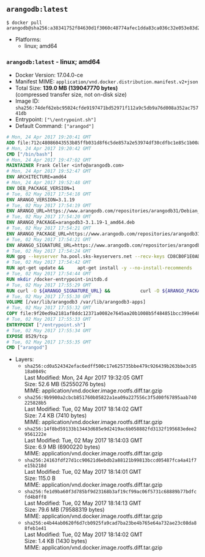 ## `arangodb:latest`

```console
$ docker pull arangodb@sha256:a38341752f84630d1f3060c48774afec1dda83ca036c32e053e83d21610c3ab9
```

-	Platforms:
	-	linux; amd64

### `arangodb:latest` - linux; amd64

-	Docker Version: 17.04.0-ce
-	Manifest MIME: `application/vnd.docker.distribution.manifest.v2+json`
-	Total Size: **139.0 MB (139047770 bytes)**  
	(compressed transfer size, not on-disk size)
-	Image ID: `sha256:74def62ebc95024cfde9197471bd52971f112a9c5db9a76d008a352ac75741db`
-	Entrypoint: `["\/entrypoint.sh"]`
-	Default Command: `["arangod"]`

```dockerfile
# Mon, 24 Apr 2017 19:20:41 GMT
ADD file:712c48086043553b85ffb031d8f6c5de857a2e53974df30cdfbc1e85c1b00a25 in / 
# Mon, 24 Apr 2017 19:20:42 GMT
CMD ["/bin/bash"]
# Mon, 24 Apr 2017 19:47:02 GMT
MAINTAINER Frank Celler <info@arangodb.com>
# Mon, 24 Apr 2017 19:52:47 GMT
ENV ARCHITECTURE=amd64
# Mon, 24 Apr 2017 19:52:48 GMT
ENV DEB_PACKAGE_VERSION=1
# Tue, 02 May 2017 17:54:18 GMT
ENV ARANGO_VERSION=3.1.19
# Tue, 02 May 2017 17:54:19 GMT
ENV ARANGO_URL=https://www.arangodb.com/repositories/arangodb31/Debian_8.0
# Tue, 02 May 2017 17:54:20 GMT
ENV ARANGO_PACKAGE=arangodb3-3.1.19-1_amd64.deb
# Tue, 02 May 2017 17:54:21 GMT
ENV ARANGO_PACKAGE_URL=https://www.arangodb.com/repositories/arangodb31/Debian_8.0/amd64/arangodb3-3.1.19-1_amd64.deb
# Tue, 02 May 2017 17:54:21 GMT
ENV ARANGO_SIGNATURE_URL=https://www.arangodb.com/repositories/arangodb31/Debian_8.0/amd64/arangodb3-3.1.19-1_amd64.deb.asc
# Tue, 02 May 2017 17:54:24 GMT
RUN gpg --keyserver ha.pool.sks-keyservers.net --recv-keys CD8CB0F1E0AD5B52E93F41E7EA93F5E56E751E9B
# Tue, 02 May 2017 17:54:42 GMT
RUN apt-get update &&     apt-get install -y --no-install-recommends         libjemalloc1 	libsnappy1         ca-certificates         pwgen         curl     &&     rm -rf /var/lib/apt/lists/*
# Tue, 02 May 2017 17:54:44 GMT
RUN mkdir /docker-entrypoint-initdb.d
# Tue, 02 May 2017 17:55:29 GMT
RUN curl -O ${ARANGO_SIGNATURE_URL} &&           curl -O ${ARANGO_PACKAGE_URL} &&             gpg --verify ${ARANGO_PACKAGE}.asc &&     (echo arangodb3 arangodb3/password password test | debconf-set-selections) &&     (echo arangodb3 arangodb3/password_again password test | debconf-set-selections) &&     DEBIAN_FRONTEND="noninteractive" dpkg -i ${ARANGO_PACKAGE} &&     rm -rf /var/lib/arangodb3/* &&     sed -ri         -e 's!127\.0\.0\.1!0.0.0.0!g'         -e 's!^(file\s*=).*!\1 -!'         -e 's!^#\s*uid\s*=.*!uid = arangodb!'         -e 's!^#\s*gid\s*=.*!gid = arangodb!'         /etc/arangodb3/arangod.conf     &&     DEBIAN_FRONTEND="noninteractive" apt-get purge -y --auto-remove ca-certificates &&     rm -f ${ARANGO_PACKAGE}*
# Tue, 02 May 2017 17:55:30 GMT
VOLUME [/var/lib/arangodb3 /var/lib/arangodb3-apps]
# Tue, 02 May 2017 17:55:32 GMT
COPY file:9f20ed9a2181af8ddc12371a0082e7645aa20b1008b5f484851bcc399e64801e in /entrypoint.sh 
# Tue, 02 May 2017 17:55:33 GMT
ENTRYPOINT ["/entrypoint.sh"]
# Tue, 02 May 2017 17:55:34 GMT
EXPOSE 8529/tcp
# Tue, 02 May 2017 17:55:35 GMT
CMD ["arangod"]
```

-	Layers:
	-	`sha256:cd0a524342efac6edff500c17e625735bbe479c926439b263bbe3c8518a0849c`  
		Last Modified: Mon, 24 Apr 2017 19:32:05 GMT  
		Size: 52.6 MB (52550276 bytes)  
		MIME: application/vnd.docker.image.rootfs.diff.tar.gzip
	-	`sha256:9b9900a2cbcb851760b05822a1ea09a227556c3f5d00f67895aab740225828b5`  
		Last Modified: Tue, 02 May 2017 18:14:02 GMT  
		Size: 7.4 KB (7410 bytes)  
		MIME: application/vnd.docker.image.rootfs.diff.tar.gzip
	-	`sha256:14f8bd59133b13443d685e9d2419ac6b058882fd3132f195683edee29561222e`  
		Last Modified: Tue, 02 May 2017 18:14:03 GMT  
		Size: 6.9 MB (6900220 bytes)  
		MIME: application/vnd.docker.image.rootfs.diff.tar.gzip
	-	`sha256:24163fdf27d1cc90621d6ebdb2a88121b99813bccd05487fca4a41f7e15b218d`  
		Last Modified: Tue, 02 May 2017 18:14:01 GMT  
		Size: 115.0 B  
		MIME: application/vnd.docker.image.rootfs.diff.tar.gzip
	-	`sha256:fe1d9ba60f3d785bf9d23168b3af19cf99ac06f5731c68889b77bdfcfd4b8ff8`  
		Last Modified: Tue, 02 May 2017 18:14:13 GMT  
		Size: 79.6 MB (79588319 bytes)  
		MIME: application/vnd.docker.image.rootfs.diff.tar.gzip
	-	`sha256:e4b44ab0620f6d7cb0925fa9cad7ba23be4b765e64a732ae23c08da88feb1e41`  
		Last Modified: Tue, 02 May 2017 18:14:02 GMT  
		Size: 1.4 KB (1430 bytes)  
		MIME: application/vnd.docker.image.rootfs.diff.tar.gzip
